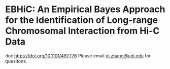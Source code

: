 # EBHiC: An Empirical Bayes Approach for the Identification of Long-range Chromosomal Interaction from Hi-C Data
doi: https://doi.org/10.1101/497776
Please email qi.zhang@unl.edu for quesitons.
